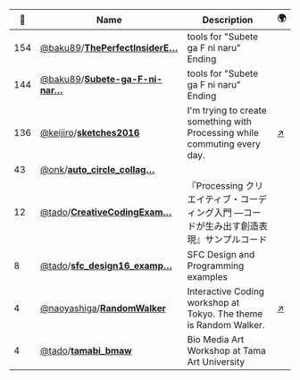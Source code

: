 |:star2: | Name | Description | 🌍|
|---|---|---|---|
|154|[@baku89](https://github.com/baku89)/[**ThePerfectInsiderE…**](https://github.com/baku89/ThePerfectInsiderED)|tools for "Subete ga F ni naru" Ending||
|144|[@baku89](https://github.com/baku89)/[**Subete-ga-F-ni-nar…**](https://github.com/baku89/Subete-ga-F-ni-naru-ED)|tools for "Subete ga F ni naru" Ending||
|136|[@keijiro](https://github.com/keijiro)/[**sketches2016**](https://github.com/keijiro/sketches2016)|I'm trying to create something with Processing while commuting every day.|[:arrow_upper_right:](http://radiumsoftware.tumblr.com/tagged/processing)|
|43|[@onk](https://github.com/onk)/[**auto_circle_collag…**](https://github.com/onk/auto_circle_collage)|||
|12|[@tado](https://github.com/tado)/[**CreativeCodingExam…**](https://github.com/tado/CreativeCodingExamples)|『Processing クリエイティブ・コーディング入門 ―コードが生み出す創造表現』サンプルコード||
|8|[@tado](https://github.com/tado)/[**sfc_design16_examp…**](https://github.com/tado/sfc_design16_examples)|SFC Design and Programming examples||
|4|[@naoyashiga](https://github.com/naoyashiga)/[**RandomWalker**](https://github.com/naoyashiga/RandomWalker)|Interactive Coding workshop at Tokyo. The theme is Random Walker.|[:arrow_upper_right:](https://www.facebook.com/groups/1478118689119745/)|
|4|[@tado](https://github.com/tado)/[**tamabi_bmaw**](https://github.com/tado/tamabi_bmaw)|Bio Media Art Workshop at Tama Art University||

